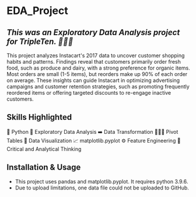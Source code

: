 # EDA_Project
## *This was an Exploratory Data Analysis project for TripleTen. 👩🏽‍💻*
This project analyzes Instacart's 2017 data to uncover customer shopping habits and patterns. Findings reveal that customers primarily order fresh food, such as produce and dairy, with a strong preference for organic items. Most orders are small (1-5 items), but reorders make up 90% of each order on average. These insights can guide Instacart in optimizing advertising campaigns and customer retention strategies, such as promoting frequently reordered items or offering targeted discounts to re-engage inactive customers.
## Skills Highlighted
🐍 Python
🧐 Exploratory Data Analysis
➡️ Data Transformation
👩🏽‍💻 Pivot Tables
👀 Data Visualization
📈 matplotlib.pyplot
⚙️ Feature Engineering
🤔 Critical and Analytical Thinking
## Installation & Usage
* This project uses pandas and matplotlib.pyplot.  It requires python 3.9.6.
* Due to upload limitations, one data file could not be uploaded to GitHub.

